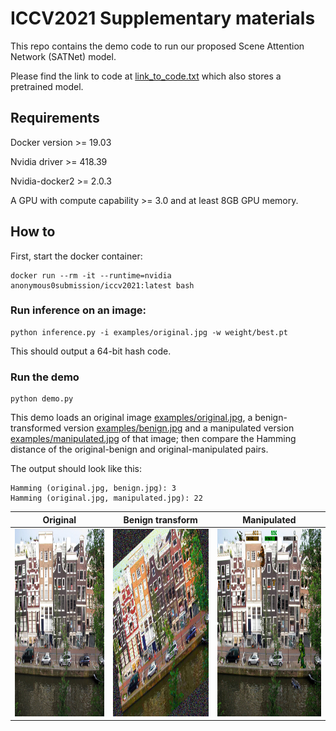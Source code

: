 # ICCV2021 Supplementary materials
This repo contains the demo code to run our proposed Scene Attention Network (SATNet) model.

Please find the link to code at [link\_to\_code.txt](link\_to\_code.txt) which also stores a pretrained model.

## Requirements
Docker version >= 19.03

Nvidia driver >= 418.39

Nvidia-docker2 >= 2.0.3

A GPU with compute capability >= 3.0 and at least 8GB GPU memory.


## How to

First, start the docker container:

```
docker run --rm -it --runtime=nvidia anonymous0submission/iccv2021:latest bash
``` 

### Run inference on an image:

```
python inference.py -i examples/original.jpg -w weight/best.pt
```

This should output a 64-bit hash code.

### Run the demo

```
python demo.py
```

This demo loads an original image [examples/original.jpg](examples/original.jpg), a benign-transformed version [examples/benign.jpg](examples/benign.jpg) and a manipulated version [examples/manipulated.jpg](examples/manipulated.jpg) of that image; then compare the Hamming distance of the original-benign and original-manipulated pairs.

The output should look like this:
```
Hamming (original.jpg, benign.jpg): 3
Hamming (original.jpg, manipulated.jpg): 22
```

Original | Benign transform | Manipulated
:---: | :---: | :---:
<kbd><img src="examples/original.jpg" height="300px"/></kbd> | <img src="examples/benign.jpg" height="300px"/> | <img src="examples/manipulated.jpg" height="300px"/>